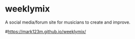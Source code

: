 # weeklymix

A social media/forum site for musicians to create and improve.

#https://mark123m.github.io/weeklymix/
